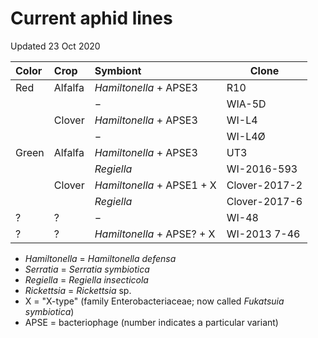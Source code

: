 # Current aphid lines

Updated 23 Oct 2020


| Color | Crop    | Symbiont                   | Clone         |
|:------|:--------|:---------------------------|---------------|
| Red   | Alfalfa | *Hamiltonella* + APSE3     | R10           |
|       |         | −                          | WIA-5D        |
|       | Clover  | *Hamiltonella* + APSE3     | WI-L4         |
|       |         | −                          | WI-L4Ø        |
| Green | Alfalfa | *Hamiltonella* + APSE3     | UT3           |
|       |         | *Regiella*                 | WI-2016-593   |
|       | Clover  | *Hamiltonella* + APSE1 + X | Clover-2017-2 |
|       |         | *Regiella*                 | Clover-2017-6 |
| ?     | ?       | −                          | WI-48         |
| ?     | ?       | *Hamiltonella* + APSE? + X | WI-2013 7-46  |

- *Hamiltonella* = *Hamiltonella defensa*
- *Serratia* = *Serratia symbiotica*
- *Regiella* = *Regiella insecticola*
- *Rickettsia* = *Rickettsia* sp.
- X = "X-type" (family Enterobacteriaceae; now called *Fukatsuia symbiotica*)
- APSE = bacteriophage (number indicates a particular variant)

